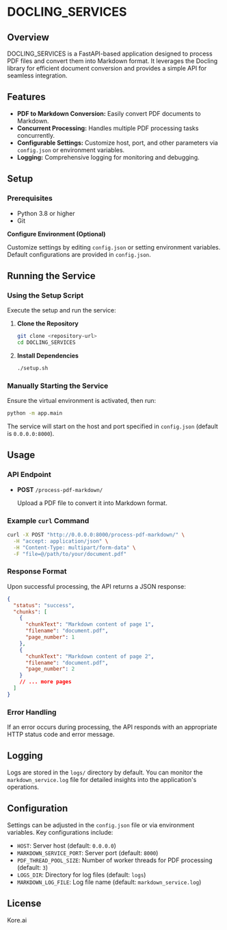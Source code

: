 # DOCLING_SERVICES

## Overview

DOCLING_SERVICES is a FastAPI-based application designed to process PDF files and convert them into Markdown format. It leverages the Docling library for efficient document conversion and provides a simple API for seamless integration.

## Features

- **PDF to Markdown Conversion:** Easily convert PDF documents to Markdown.
- **Concurrent Processing:** Handles multiple PDF processing tasks concurrently.
- **Configurable Settings:** Customize host, port, and other parameters via `config.json` or environment variables.
- **Logging:** Comprehensive logging for monitoring and debugging.

## Setup

### Prerequisites

- Python 3.8 or higher
- Git

**Configure Environment (Optional)**
   
   Customize settings by editing `config.json` or setting environment variables. Default configurations are provided in `config.json`.

## Running the Service

### Using the Setup Script

Execute the setup and run the service:

1. **Clone the Repository**
    ```bash
    git clone <repository-url>
    cd DOCLING_SERVICES
    ```

2. **Install Dependencies**
    ```bash
    ./setup.sh
    ```

### Manually Starting the Service

Ensure the virtual environment is activated, then run:
```bash
python -m app.main
```

The service will start on the host and port specified in `config.json` (default is `0.0.0.0:8000`).

## Usage

### API Endpoint

- **POST** `/process-pdf-markdown/`

    Upload a PDF file to convert it into Markdown format.

### Example `curl` Command

```bash
curl -X POST "http://0.0.0.0:8000/process-pdf-markdown/" \
  -H "accept: application/json" \
  -H "Content-Type: multipart/form-data" \
  -F "file=@/path/to/your/document.pdf"
```

### Response Format

Upon successful processing, the API returns a JSON response:

```json
{
  "status": "success",
  "chunks": [
    {
      "chunkText": "Markdown content of page 1",
      "filename": "document.pdf",
      "page_number": 1
    },
    {
      "chunkText": "Markdown content of page 2",
      "filename": "document.pdf",
      "page_number": 2
    }
    // ... more pages
  ]
}
```

### Error Handling

If an error occurs during processing, the API responds with an appropriate HTTP status code and error message.

    

## Logging

Logs are stored in the `logs/` directory by default. You can monitor the `markdown_service.log` file for detailed insights into the application's operations.

## Configuration

Settings can be adjusted in the `config.json` file or via environment variables. Key configurations include:

- `HOST`: Server host (default: `0.0.0.0`)
- `MARKDOWN_SERVICE_PORT`: Server port (default: `8000`)
- `PDF_THREAD_POOL_SIZE`: Number of worker threads for PDF processing (default: `3`)
- `LOGS_DIR`: Directory for log files (default: `logs`)
- `MARKDOWN_LOG_FILE`: Log file name (default: `markdown_service.log`)

## License
Kore.ai
